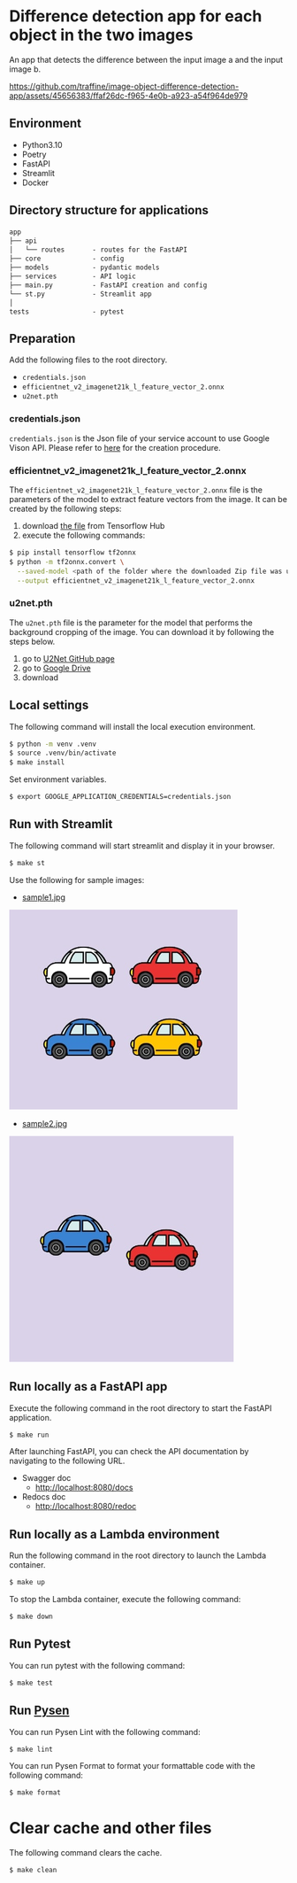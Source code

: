 # Difference detection app for each object in the two images

An app that detects the difference between the input image a and the input image b.



https://github.com/traffine/image-object-difference-detection-app/assets/45656383/ffaf26dc-f965-4e0b-a923-a54f964de979



## Environment

- Python3.10
- Poetry
- FastAPI
- Streamlit
- Docker

## Directory structure for applications

```
app
├── api
│   └── routes       - routes for the FastAPI
├── core             - config
├── models           - pydantic models
├── services         - API logic
├── main.py          - FastAPI creation and config
└── st.py            - Streamlit app
│
tests                - pytest
```

## Preparation

Add the following files to the root directory.

- `credentials.json`
- `efficientnet_v2_imagenet21k_l_feature_vector_2.onnx`
- `u2net.pth`

### credentials.json

`credentials.json` is the Json file of your service account to use Google Vison API. Please refer to [here](/docs/credentials.md) for the creation procedure.

### efficientnet_v2_imagenet21k_l_feature_vector_2.onnx

The `efficientnet_v2_imagenet21k_l_feature_vector_2.onnx` file is the parameters of the model to extract feature vectors from the image. It can be created by the following steps:

1. download [the file](https://tfhub.dev/google/imagenet/efficientnet_v2_imagenet21k_l/feature_vector/2) from Tensorflow Hub
2. execute the following commands:

```bash
$ pip install tensorflow tf2onnx
$ python -m tf2onnx.convert \
  --saved-model <path of the folder where the downloaded Zip file was unzipped> \
  --output efficientnet_v2_imagenet21k_l_feature_vector_2.onnx
```

### u2net.pth

The `u2net.pth` file is the parameter for the model that performs the background cropping of the image. You can download it by following the steps below.

1. go to [U2Net GitHub page](https://github.com/xuebinqin/U-2-Net#usage-for-salient-object-detection)
2. go to [Google Drive](https://drive.google.com/file/d/1ao1ovG1Qtx4b7EoskHXmi2E9rp5CHLcZ/view)
3. download

## Local settings

The following command will install the local execution environment.

```bash
$ python -m venv .venv
$ source .venv/bin/activate
$ make install
```

Set environment variables.

```bash
$ export GOOGLE_APPLICATION_CREDENTIALS=credentials.json
```

## Run with Streamlit

The following command will start streamlit and display it in your browser.

```bash
$ make st
```

Use the following for sample images:

- [sample1.jpg](/docs/images//samples/sample1.jpg)

![sample1.jpg](/docs/images//samples/sample1.jpg)

- [sample2.jpg](/docs/images//samples/sample2.jpg)

![sample2.jpg](/docs/images//samples/sample2.jpg)

## Run locally as a FastAPI app

Execute the following command in the root directory to start the FastAPI application.

```bash
$ make run
```

After launching FastAPI, you can check the API documentation by navigating to the following URL.

- Swagger doc
  - [http://localhost:8080/docs](http://localhost:8080/docs)
- Redocs doc
  - [http://localhost:8080/redoc](http://localhost:8080/redoc)

## Run locally as a Lambda environment

Run the following command in the root directory to launch the Lambda container.

```bash
$ make up
```

To stop the Lambda container, execute the following command:

```bash
$ make down
```

## Run Pytest

You can run pytest with the following command:

```bash
$ make test
```

## Run [Pysen](https://github.com/pfnet/pysen)

You can run Pysen Lint with the following command:

```bash
$ make lint
```

You can run Pysen Format to format your formattable code with the following command:

```bash
$ make format
```

# Clear cache and other files

The following command clears the cache.

```bash
$ make clean
```
